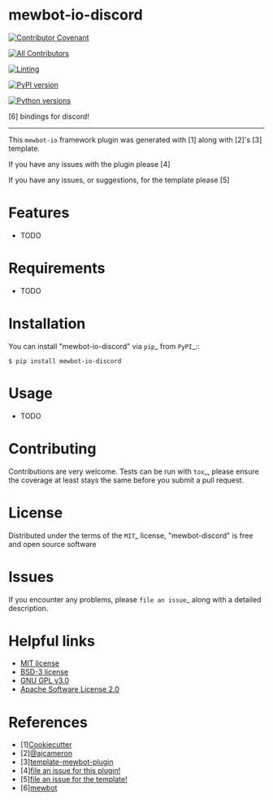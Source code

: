 <!--
SPDX-FileCopyrightText: 2021 - 2023 Mewbot Developers <mewbot@quicksilver.london>

SPDX-License-Identifier: CC-BY-4.0
-->

# mewbot-io-discord

[![Contributor Covenant](https://img.shields.io/badge/Contributor%20Covenant-2.1-4baaaa.svg)](CODE_OF_CONDUCT.md)

<!-- ALL-CONTRIBUTORS-BADGE:START - Do not remove or modify this section -->
[![All Contributors](https://img.shields.io/badge/all_contributors-2-orange.svg?style=flat-square)](CONTRIBUTORS.md)
<!-- ALL-CONTRIBUTORS-BADGE:END -->

[![Linting](https://github.com/mewbotorg/mewbot-io-discord/actions/workflows/review.yaml/badge.svg)](https://github.com/mewbotorg/mewbot-io-discord/actions/workflows/review.yaml)

[![PyPI version](https://img.shields.io/pypi/v/mewbot-io-discord.svg)](https://pypi.org/project/mewbot-io-discord)

[![Python versions](https://img.shields.io/pypi/pyversions/mewbot-io-discord.svg)](https://pypi.org/project/mewbot-io-discord)


[6] bindings for discord!

----

This `mewbot-io` framework plugin was generated with [1] along with [2]'s [3] template.

If you have any issues with the plugin please [4]

If you have any issues, or suggestions, for the template please [5]


# Features

* TODO


# Requirements

* TODO


# Installation

You can install "mewbot-io-discord" via `pip`_ from `PyPI`_::

    $ pip install mewbot-io-discord


# Usage


* TODO

# Contributing

Contributions are very welcome. Tests can be run with `tox`_, please ensure
the coverage at least stays the same before you submit a pull request.

# License

Distributed under the terms of the `MIT`_ license, "mewbot-discord" is free and open source software


# Issues

If you encounter any problems, please `file an issue`_ along with a detailed description.

# Helpful links

 - [MIT license](http://opensource.org/licenses/MIT)
 - [BSD-3 license](http://opensource.org/licenses/BSD-3-Clause)
 - [GNU GPL v3.0](http://www.gnu.org/licenses/gpl-3.0.txt)
 - [Apache Software License 2.0](http://www.apache.org/licenses/LICENSE-2.0)

# References

 - [1][Cookiecutter](https://github.com/audreyr/cookiecutter)
 - [2][@ajcameron](https://github.com/hackebrot)
 - [3][template-mewbot-plugin](https://github.com/mewbotorg/template-mewbot-plugin)
 - [4][file an issue for this plugin!](https://github.com/mewbotorg/mewbot-io-discord/issues)
 - [5][file an issue for the template!](https://github.com/mewbotorg/template-mewbot-plugin/issues)
 - [6][mewbot](https://github.com/mewbotorg/mewbot)
